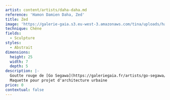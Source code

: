 ```yaml
---
artist: content/artists/daha-daha.md
reference: 'Hamon Damien Daha, Zed'
title: Zed
image: 'https://galerie-gaia.s3.eu-west-3.amazonaws.com/tina/uploads/hamon-damien-daha/galerie-gaia-daha-Zed.jpg'
technique: Chêne
fields:
  - Sculpture
styles:
  - Abstrait
dimensions:
  height: 25
  width: 7
  depth: 5
description: |-
  Goutte rouge de [Go Segawa](https://galeriegaia.fr/artists/go-segawa/ "go segawa")  
  Maquette pour projet d'architecture urbaine 
price: 0
contextual: false
---
```



